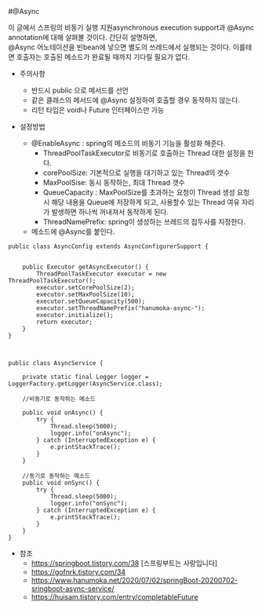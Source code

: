#@Async

이 글에서 스프링의 비동기 실행 지원asynchronous execution support과 @Async annotation에 대해 살펴볼 것이다. 간단히 설명하면,   
@Async 어노테이션을 빈bean에 넣으면 별도의 쓰레드에서 실행되는 것이다. 이를테면 호출자는 호출된 메소드가 완료될 때까지 기다릴 필요가 없다.

- 주의사항 
    - 반드시 public 으로 메서드를 선언
    - 같은 클래스의 메서드에 @Async 설정하여 호출할 경우 동작하지 않는다.
    - 리턴 타입은 void나 Future<V> 인터페이스만 가능
    
- 설정방법 
    - @EnableAsync : spring의 메소드의 비동기 기능을 활성화 해준다.
       - ThreadPoolTaskExecutor로 비동기로 호출하는 Thread 대한 설정을 한다.
       -  corePoolSize: 기본적으로 실행을 대기하고 있는 Thread의 갯수
       -  MaxPoolSise: 동시 동작하는, 최대 Thread 갯수
       -  QueueCapacity : MaxPoolSize를 초과하는 요청이 Thread 생성 요청시 해당 내용을 Queue에 저장하게 되고, 사용할수 있는 Thread 여유 자리가 발생하면 하나씩 꺼내져서 동작하게 된다.
       - ThreadNamePrefix: spring이 생성하는 쓰레드의 접두사를 지정한다.
    - 메소드에 @Async를 붙인다.

~~~
public class AsyncConfig extends AsyncConfigurerSupport {

    
    public Executor getAsyncExecutor() {
        ThreadPoolTaskExecutor executor = new ThreadPoolTaskExecutor();
        executor.setCorePoolSize(2);
        executor.setMaxPoolSize(10);
        executor.setQueueCapacity(500);
        executor.setThreadNamePrefix("hanumoka-async-");
        executor.initialize();
        return executor;
    }
}
~~~
~~~


public class AsyncService {

    private static final Logger logger = LoggerFactory.getLogger(AsyncService.class);

    //비동기로 동작하는 메소드
    
    public void onAsync() {
        try {
            Thread.sleep(5000);
            logger.info("onAsync");
        } catch (InterruptedException e) {
            e.printStackTrace();
        }
    }

    //동기로 동작하는 메소드
    public void onSync() {
        try {
            Thread.sleep(5000);
            logger.info("onSync");
        } catch (InterruptedException e) {
            e.printStackTrace();
        }
    }
}
~~~
- 참조
    - https://springboot.tistory.com/38 [스프링부트는 사랑입니다]
    - https://gofnrk.tistory.com/34
    - https://www.hanumoka.net/2020/07/02/springBoot-20200702-sringboot-async-service/
    - https://huisam.tistory.com/entry/completableFuture